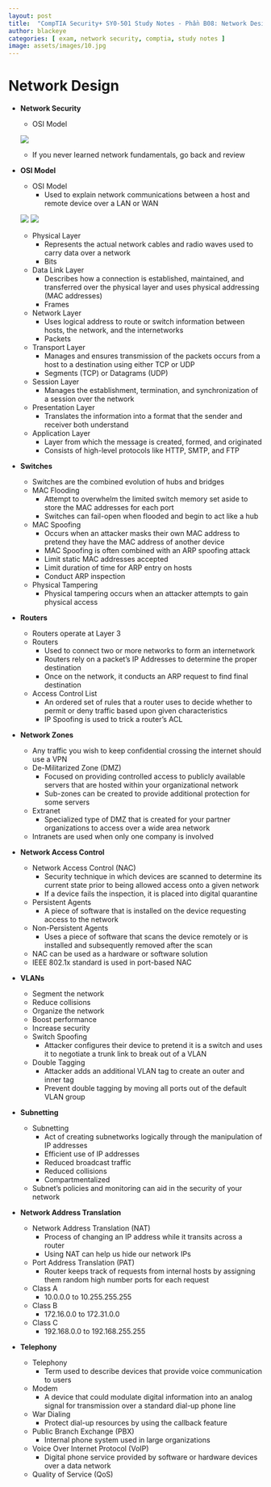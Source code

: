 ```yaml
---
layout: post
title:  "CompTIA Security+ SY0-501 Study Notes - Phần B08: Network Design"
author: blackeye
categories: [ exam, network security, comptia, study notes ]
image: assets/images/10.jpg
---
```


# Network Design
* **Network Security**
    * OSI Model

    ![]({{site.baseurl}}/Assets/images/cs_plus/nd01.png)

    * If you never learned network fundamentals, go back and review

* **OSI Model**
    * OSI Model
        * Used to explain network communications between a host and remote device over a LAN or WAN

    ![]({{site.baseurl}}/Assets/images/cs_plus/nd02.png)
    ![]({{site.baseurl}}/Assets/images/cs_plus/nd03.png)

    * Physical Layer
        * Represents the actual network cables and radio waves used to carry data over a network
        * Bits
    * Data Link Layer
        * Describes how a connection is established, maintained, and transferred over the physical layer and uses physical addressing (MAC addresses)
        * Frames
    * Network Layer
        * Uses logical address to route or switch information between hosts, the network, and the internetworks
        * Packets
    * Transport Layer
        * Manages and ensures transmission of the packets occurs from a host to a destination using either TCP or UDP
        * Segments (TCP) or Datagrams (UDP)
    * Session Layer
        * Manages the establishment, termination, and synchronization of a session over the network
    * Presentation Layer
        * Translates the information into a format that the sender and receiver both understand
    * Application Layer
        * Layer from which the message is created, formed, and originated
        * Consists of high-level protocols like HTTP, SMTP, and FTP

* **Switches**
    * Switches are the combined evolution of hubs and bridges
    * MAC Flooding
        * Attempt to overwhelm the limited switch memory set aside to store the MAC addresses for each port
        * Switches can fail-open when flooded and begin to act like a hub
    * MAC Spoofing
        * Occurs when an attacker masks their own MAC address to pretend they have the MAC address of another device
        * MAC Spoofing is often combined with an ARP spoofing attack
        * Limit static MAC addresses accepted
        * Limit duration of time for ARP entry on hosts
        * Conduct ARP inspection
    * Physical Tampering
        * Physical tampering occurs when an attacker attempts to gain physical access

* **Routers**
    * Routers operate at Layer 3
    * Routers
        * Used to connect two or more networks to form an internetwork
        * Routers rely on a packet’s IP Addresses to determine the proper destination
        * Once on the network, it conducts an ARP request to find final destination
    * Access Control List
        * An ordered set of rules that a router uses to decide whether to permit or deny traffic based upon given characteristics
        * IP Spoofing is used to trick a router’s ACL

* **Network Zones**
    * Any traffic you wish to keep confidential crossing the internet should use a VPN
    * De-Militarized Zone (DMZ)
        * Focused on providing controlled access to publicly available servers that are hosted within your organizational network
        * Sub-zones can be created to provide additional protection for some servers
    * Extranet
        * Specialized type of DMZ that is created for your partner organizations to access over a wide area network
    * Intranets are used when only one company is involved

* **Network Access Control**
    * Network Access Control (NAC)
        * Security technique in which devices are scanned to determine its current state prior to being allowed access onto a given network
        * If a device fails the inspection, it is placed into digital quarantine
    * Persistent Agents
        * A piece of software that is installed on the device requesting access to the network
    * Non-Persistent Agents
        * Uses a piece of software that scans the device remotely or is installed and subsequently removed after the scan
    * NAC can be used as a hardware or software solution
    * IEEE 802.1x standard is used in port-based NAC

* **VLANs**
    * Segment the network
    * Reduce collisions
    * Organize the network
    * Boost performance
    * Increase security
    * Switch Spoofing
        * Attacker configures their device to pretend it is a switch and uses it to negotiate a trunk link to break out of a VLAN
    * Double Tagging
        * Attacker adds an additional VLAN tag to create an outer and inner tag
        * Prevent double tagging by moving all ports out of the default VLAN group

* **Subnetting**
    * Subnetting
        * Act of creating subnetworks logically through the manipulation of IP addresses
        * Efficient use of IP addresses
        * Reduced broadcast traffic
        * Reduced collisions
        * Compartmentalized
    * Subnet’s policies and monitoring can aid in the security of your network

* **Network Address Translation**
    * Network Address Translation (NAT)
        * Process of changing an IP address while it transits across a router
        * Using NAT can help us hide our network IPs
    * Port Address Translation (PAT)
        * Router keeps track of requests from internal hosts by assigning them random high number ports for each request
    * Class A
        * 10.0.0.0 to 10.255.255.255
    * Class B
        * 172.16.0.0 to 172.31.0.0
    * Class C
        * 192.168.0.0 to 192.168.255.255

* **Telephony**
    * Telephony
        * Term used to describe devices that provide voice communication to users
    * Modem
        * A device that could modulate digital information into an analog signal for transmission over a standard dial-up phone line
    * War Dialing
        * Protect dial-up resources by using the callback feature
    * Public Branch Exchange (PBX)
        * Internal phone system used in large organizations
    * Voice Over Internet Protocol (VoIP)
        * Digital phone service provided by software or hardware devices over a data network
    * Quality of Service (QoS)